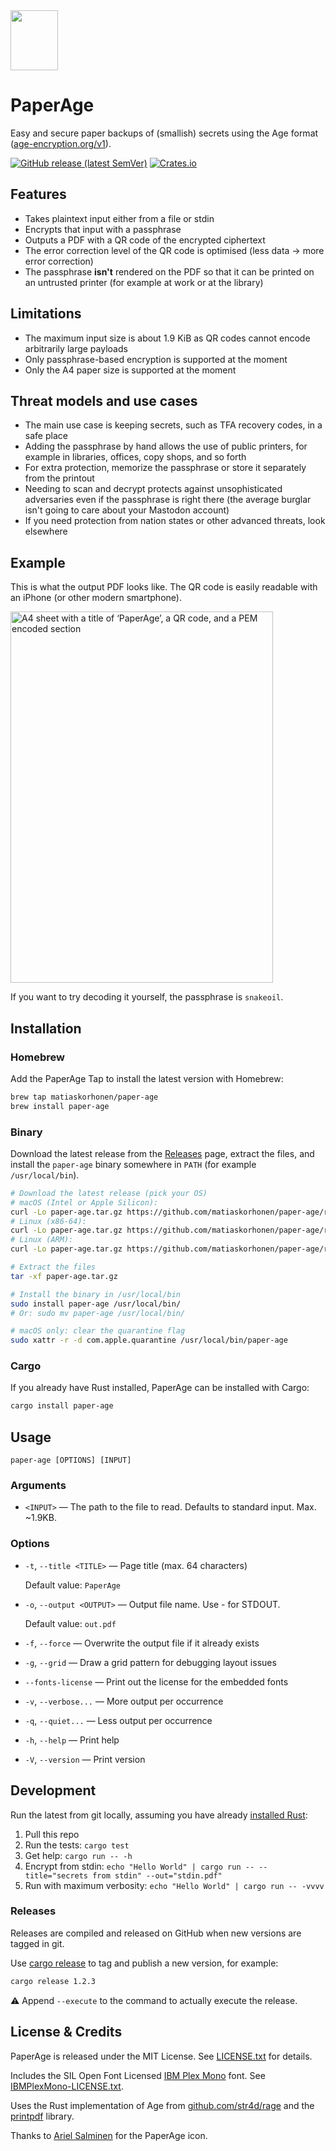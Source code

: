 <picture style="width: 76px; height: 96px" width="76" height="96">
  <source media="(prefers-color-scheme: dark)" srcset="https://user-images.githubusercontent.com/43314/216831744-e17e8282-669d-4716-b728-1ba31edda3f0.svg">
  <source media="(prefers-color-scheme: light)" srcset="https://user-images.githubusercontent.com/43314/216831743-2afcda16-c2e4-406d-9183-ebfcd2d50537.svg">
  <img style="width: 76px; height: 96px" width="76" height="96" alt="" src="https://user-images.githubusercontent.com/43314/216831743-2afcda16-c2e4-406d-9183-ebfcd2d50537.svg">
</picture>

# PaperAge

Easy and secure paper backups of (smallish) secrets using the Age format ([age-encryption.org/v1](https://age-encryption.org/v1)).

[![GitHub release (latest SemVer)](https://img.shields.io/github/v/release/matiaskorhonen/paper-age)](https://github.com/matiaskorhonen/paper-age/releases/latest) [![Crates.io](https://img.shields.io/crates/v/paper-age)](https://crates.io/crates/paper-age)

## Features

* Takes plaintext input either from a file or stdin
* Encrypts that input with a passphrase
* Outputs a PDF with a QR code of the encrypted ciphertext
* The error correction level of the QR code is optimised (less data → more error correction)
* The passphrase **isn't** rendered on the PDF so that it can be printed on an untrusted printer (for example at work or at the library)

## Limitations

* The maximum input size is about 1.9 KiB as QR codes cannot encode arbitrarily large payloads
* Only passphrase-based encryption is supported at the moment
* Only the A4 paper size is supported at the moment

## Threat models and use cases

* The main use case is keeping secrets, such as TFA recovery codes, in a safe place
* Adding the passphrase by hand allows the use of public printers, for example in libraries, offices, copy shops, and so forth
* For extra protection, memorize the passphrase or store it separately from the printout
* Needing to scan and decrypt protects against unsophisticated adversaries even if the passphrase is right there (the average burglar isn't going to care about your Mastodon account)
* If you need protection from nation states or other advanced threats, look elsewhere

## Example

This is what the output PDF looks like. The QR code is easily readable with an iPhone (or other modern smartphone).

<a title="Download example PDF" href="https://github.com/matiaskorhonen/paper-age/files/10675081/snakeoil.pdf">
<img alt="A4 sheet with a title of ‘PaperAge’, a QR code, and a PEM encoded section" width="420" height="594" src="https://user-images.githubusercontent.com/43314/217248893-c7aed7d6-5a45-48af-b79a-8cdbd31d79cd.svg">
</a>

If you want to try decoding it yourself, the passphrase is `snakeoil`.

## Installation

### Homebrew

Add the PaperAge Tap to install the latest version with Homebrew:

```sh
brew tap matiaskorhonen/paper-age
brew install paper-age
```

### Binary

Download the latest release from the [Releases](https://github.com/matiaskorhonen/paper-age/releases) page, extract the files, and install the `paper-age` binary somewhere in `PATH` (for example `/usr/local/bin`).

```sh
# Download the latest release (pick your OS)
# macOS (Intel or Apple Silicon):
curl -Lo paper-age.tar.gz https://github.com/matiaskorhonen/paper-age/releases/download/v1.0.1/paper-age-universal-apple-darwin.tar.gz
# Linux (x86-64):
curl -Lo paper-age.tar.gz https://github.com/matiaskorhonen/paper-age/releases/download/v1.0.1/paper-age-x86_64-unknown-linux-gnu.tar.gz
# Linux (ARM):
curl -Lo paper-age.tar.gz https://github.com/matiaskorhonen/paper-age/releases/download/v1.0.1/paper-age-aarch64-unknown-linux-gnu.tar.gz

# Extract the files
tar -xf paper-age.tar.gz

# Install the binary in /usr/local/bin
sudo install paper-age /usr/local/bin/
# Or: sudo mv paper-age /usr/local/bin/

# macOS only: clear the quarantine flag
sudo xattr -r -d com.apple.quarantine /usr/local/bin/paper-age
```

### Cargo

If you already have Rust installed, PaperAge can be installed with Cargo:

```sh
cargo install paper-age
```

## Usage

```
paper-age [OPTIONS] [INPUT]
```

### **Arguments**

* `<INPUT>` — The path to the file to read. Defaults to standard input. Max. ~1.9KB.

### **Options**

* `-t`, `--title <TITLE>` — Page title (max. 64 characters)

  Default value: `PaperAge`
* `-o`, `--output <OUTPUT>` — Output file name. Use - for STDOUT.

  Default value: `out.pdf`
* `-f`, `--force` — Overwrite the output file if it already exists
* `-g`, `--grid` — Draw a grid pattern for debugging layout issues
* `--fonts-license` — Print out the license for the embedded fonts
* `-v`, `--verbose...` — More output per occurrence
* `-q`, `--quiet...` — Less output per occurrence
* `-h`, `--help` — Print help
* `-V`, `--version` — Print version

## Development

Run the latest from git locally, assuming you have already [installed Rust](https://www.rust-lang.org/learn/get-started):

1. Pull this repo
2. Run the tests: `cargo test`
3. Get help: `cargo run -- -h`
4. Encrypt from stdin: `echo "Hello World" | cargo run -- --title="secrets from stdin" --out="stdin.pdf"`
5. Run with maximum verbosity:  `echo "Hello World" | cargo run -- -vvvv`

### Releases

Releases are compiled and released on GitHub when new versions are tagged in git.

Use [cargo release](https://github.com/crate-ci/cargo-release) to tag and publish a new version, for example:

```sh
cargo release 1.2.3
```

⚠️ Append `--execute` to the command to actually execute the release.

## License & Credits

PaperAge is released under the MIT License. See [LICENSE.txt](LICENSE.txt) for details.

Includes the SIL Open Font Licensed [IBM Plex Mono](https://www.ibm.com/plex/) font. See [IBMPlexMono-LICENSE.txt](src/assets/fonts/IBMPlexMono-LICENSE.txt).

Uses the Rust implementation of Age from [github.com/str4d/rage](https://github.com/str4d/rage) and the [printpdf](https://github.com/fschutt/printpdf) library.

Thanks to [Ariel Salminen](https://arie.ls) for the PaperAge icon.
